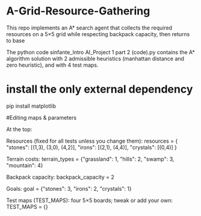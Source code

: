 # A-Grid-Resource-Gathering
This repo implements an A* search agent that collects the required resources on a 5×5 grid while respecting backpack capacity, then returns to base

The python code sinfante_Intro AI_Project 1 part 2 (code).py contains the A* algorithm solution with 2 admissible heuristics (manhattan distance and zero heuristic), and with 4 test maps.

# install the only external dependency
pip install matplotlib

#Editing maps & parameters

At the top:

Resources (fixed for all tests unless you change them):
resources = {
    "stones":   [(1,3), (3,0), (4,2)],
    "irons":    [(2,1), (4,4)],
    "crystals": [(0,4)]
}

Terrain costs:
terrain_types = {"grassland": 1, "hills": 2, "swamp": 3, "mountain": 4}

Backpack capacity:
backpack_capacity = 2

Goals:
goal = {"stones": 3, "irons": 2, "crystals": 1}

Test maps (TEST_MAPS): four 5×5 boards; tweak or add your own:
TEST_MAPS = {}
